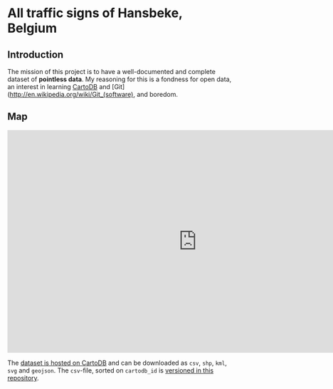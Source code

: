 # All traffic signs of Hansbeke, Belgium

## Introduction

The mission of this project is to have a well-documented and complete dataset of **pointless data**. My reasoning for this is a fondness for open data, an interest in learning [CartoDB](http://cartodb.com) and [Git](http://en.wikipedia.org/wiki/Git_(software), and boredom.

## Map 

<iframe width="850" height="500" frameborder="0" src="http://peterdesmet.cartodb.com/tables/traffic_signs_hansbeke/embed_map?title=false&description=false&search=false&shareable=false&cartodb_logo=true&sql=&sw_lat=51.06362288384342&sw_lon=3.4929656982421875&ne_lat=51.087889925404475&ne_lon=3.5753631591796875"></iframe>

The [dataset is hosted on CartoDB](http://peterdesmet.cartodb.com/tables/1287/public#/map) and can be downloaded as `csv`, `shp`, `kml`, `svg` and `geojson`. The `csv`-file, sorted on `cartodb_id` is [versioned in this repository](traffic_signs_hansbeke.csv).
